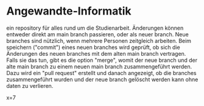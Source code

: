 # Angewandte-Informatik

ein repository für alles rund um die Studienarbeit.
Änderungen können entweder direkt am main branch passieren, oder als neuer branch. 
Neue branches sind nützlich, wenn mehrere Personen zeitgleich arbeiten.
Beim speichern ("commit") eines neuen branches wird geprüft, ob sich die Änderungen des neuen branches mit dem alten main branch vertragen.
Falls sie das tun, gibt es die option "merge", womit der neue branch und der alte main branch zu einem neuen main branch zusammengeführt werden.
Dazu wird ein "pull request" erstellt und danach angezeigt, ob die branches zusammengeführt wurden und der neue branch gelöscht werden kann ohne daten zu verlieren.

x=7

